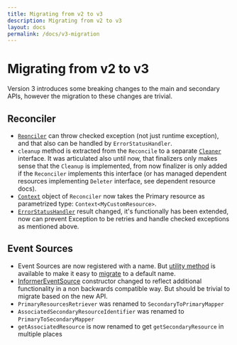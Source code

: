 ```yaml
---
title: Migrating from v2 to v3
description: Migrating from v2 to v3
layout: docs
permalink: /docs/v3-migration
---
```


# Migrating from v2 to v3

Version 3 introduces some breaking changes to the main and secondary APIs, however the migration to these changes are
trivial.

## Reconciler

- [`Reonciler`](https://github.com/java-operator-sdk/java-operator-sdk/blob/67d8e25c26eb92392c6d2a9eb39ea6dddbbfafcc/operator-framework-core/src/main/java/io/javaoperatorsdk/operator/api/reconciler/Reconciler.java#L16-L16)
  can throw checked exception (not just runtime exception), and that also can be handled by `ErrorStatusHandler`.
- `cleanup` method is extracted from the `Reconcile` to a
  separate [`Cleaner`](https://github.com/java-operator-sdk/java-operator-sdk/blob/main/operator-framework-core/src/main/java/io/javaoperatorsdk/operator/api/reconciler/Cleaner.java)
  interface. It was articulated also until now, that finalizers only makes sense that the `Cleanup` is implemented, from
  now finalizer is only added if the `Reconciler` implements this interface (or has managed dependent resources
  implementing `Deleter` interface, see dependent resource docs).
- [`Context`](https://github.com/java-operator-sdk/java-operator-sdk/blob/main/operator-framework-core/src/main/java/io/javaoperatorsdk/operator/api/reconciler/Context.java#L9-L9)
  object of `Reconciler` now takes the Primary resource as parametrized type: `Context<MyCustomResource>`.
- [`ErrorStatusHandler`](https://github.com/java-operator-sdk/java-operator-sdk/blob/67d8e25c26eb92392c6d2a9eb39ea6dddbbfafcc/operator-framework-core/src/main/java/io/javaoperatorsdk/operator/api/reconciler/ErrorStatusHandler.java)
  result changed, it's functionally has been extended, now can prevent Exception to be retries and handle checked
  exceptions as mentioned above.  


## Event Sources

- Event Sources are now registered with a name. But [utility method](https://github.com/java-operator-sdk/java-operator-sdk/blob/92bfafd8831e5fb9928663133f037f1bf4783e3e/operator-framework-core/src/main/java/io/javaoperatorsdk/operator/api/reconciler/EventSourceInitializer.java#L33-L33) 
  is available to make it easy to [migrate](https://github.com/java-operator-sdk/java-operator-sdk/blob/92bfafd8831e5fb9928663133f037f1bf4783e3e/sample-operators/webpage/src/main/java/io/javaoperatorsdk/operator/sample/WebPageStandaloneDependentsReconciler.java#L51-L52)
  to a default name.  
- [InformerEventSource](https://github.com/java-operator-sdk/java-operator-sdk/blob/92bfafd8831e5fb9928663133f037f1bf4783e3e/operator-framework-core/src/main/java/io/javaoperatorsdk/operator/processing/event/source/informer/InformerEventSource.java#L75-L75)
  constructor changed to reflect additional functionality in a non backwards compatible way. But should be trivial to 
  migrate based on the new API.
- `PrimaryResourcesRetriever` was renamed to `SecondaryToPrimaryMapper`
- `AssociatedSecondaryResourceIdentifier` was renamed to `PrimaryToSecondaryMapper`
- `getAssociatedResource` is now renamed to get `getSecondaryResource` in multiple places 